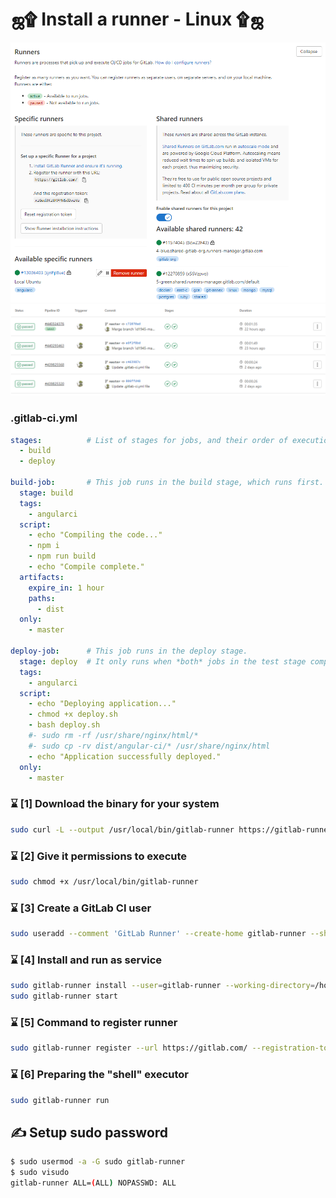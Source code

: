 # ஜ۩ Install a runner - Linux ۩ஜ

![Logo](https://raw.githubusercontent.com/id1945/angular-gitlab-cicd-nginx/master/runner-token.png)
![Logo](https://raw.githubusercontent.com/id1945/angular-gitlab-cicd-nginx/master/pieline.png)

### .gitlab-ci.yml

```yml
stages:          # List of stages for jobs, and their order of execution
  - build
  - deploy

build-job:       # This job runs in the build stage, which runs first.
  stage: build
  tags:
    - angularci
  script:
    - echo "Compiling the code..."
    - npm i
    - npm run build
    - echo "Compile complete."
  artifacts:
    expire_in: 1 hour
    paths:
      - dist
  only: 
    - master

deploy-job:      # This job runs in the deploy stage.
  stage: deploy  # It only runs when *both* jobs in the test stage complete successfully.
  tags:
    - angularci
  script:
    - echo "Deploying application..."
    - chmod +x deploy.sh
    - bash deploy.sh
    #- sudo rm -rf /usr/share/nginx/html/*
    #- sudo cp -rv dist/angular-ci/* /usr/share/nginx/html
    - echo "Application successfully deployed."
  only: 
    - master
```

### ⌛ [1] Download the binary for your system
```bash
sudo curl -L --output /usr/local/bin/gitlab-runner https://gitlab-runner-downloads.s3.amazonaws.com/latest/binaries/gitlab-runner-linux-amd64
```

### ⌛ [2] Give it permissions to execute
```bash
sudo chmod +x /usr/local/bin/gitlab-runner
```

### ⌛ [3] Create a GitLab CI user
```bash
sudo useradd --comment 'GitLab Runner' --create-home gitlab-runner --shell /bin/bash
```

### ⌛ [4] Install and run as service
```bash
sudo gitlab-runner install --user=gitlab-runner --working-directory=/home/gitlab-runner
sudo gitlab-runner start
```

### ⌛ [5] Command to register runner
```bash
sudo gitlab-runner register --url https://gitlab.com/ --registration-token $REGISTRATION_TOKEN
```

### ⌛ [6] Preparing the "shell" executor
```bash
sudo gitlab-runner run
```

## ✍ Setup sudo password
```bash
$ sudo usermod -a -G sudo gitlab-runner
$ sudo visudo
gitlab-runner ALL=(ALL) NOPASSWD: ALL
```